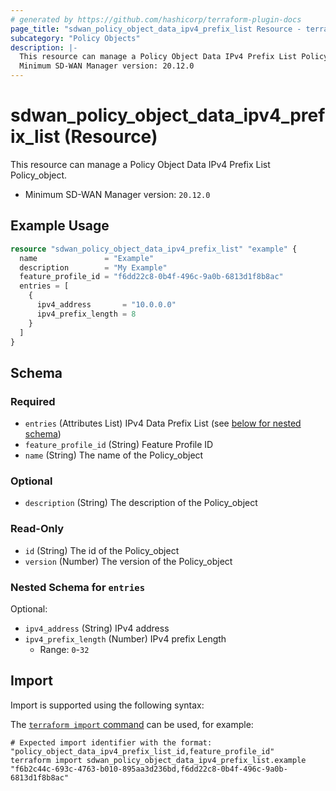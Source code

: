 ```yaml
---
# generated by https://github.com/hashicorp/terraform-plugin-docs
page_title: "sdwan_policy_object_data_ipv4_prefix_list Resource - terraform-provider-sdwan"
subcategory: "Policy Objects"
description: |-
  This resource can manage a Policy Object Data IPv4 Prefix List Policy_object.
  Minimum SD-WAN Manager version: 20.12.0
---
```


# sdwan_policy_object_data_ipv4_prefix_list (Resource)

This resource can manage a Policy Object Data IPv4 Prefix List Policy_object.
  - Minimum SD-WAN Manager version: `20.12.0`

## Example Usage

```terraform
resource "sdwan_policy_object_data_ipv4_prefix_list" "example" {
  name               = "Example"
  description        = "My Example"
  feature_profile_id = "f6dd22c8-0b4f-496c-9a0b-6813d1f8b8ac"
  entries = [
    {
      ipv4_address       = "10.0.0.0"
      ipv4_prefix_length = 8
    }
  ]
}
```

<!-- schema generated by tfplugindocs -->
## Schema

### Required

- `entries` (Attributes List) IPv4 Data Prefix List (see [below for nested schema](#nestedatt--entries))
- `feature_profile_id` (String) Feature Profile ID
- `name` (String) The name of the Policy_object

### Optional

- `description` (String) The description of the Policy_object

### Read-Only

- `id` (String) The id of the Policy_object
- `version` (Number) The version of the Policy_object

<a id="nestedatt--entries"></a>
### Nested Schema for `entries`

Optional:

- `ipv4_address` (String) IPv4 address
- `ipv4_prefix_length` (Number) IPv4 prefix Length
  - Range: `0`-`32`

## Import

Import is supported using the following syntax:

The [`terraform import` command](https://developer.hashicorp.com/terraform/cli/commands/import) can be used, for example:

```shell
# Expected import identifier with the format: "policy_object_data_ipv4_prefix_list_id,feature_profile_id"
terraform import sdwan_policy_object_data_ipv4_prefix_list.example "f6b2c44c-693c-4763-b010-895aa3d236bd,f6dd22c8-0b4f-496c-9a0b-6813d1f8b8ac"
```
